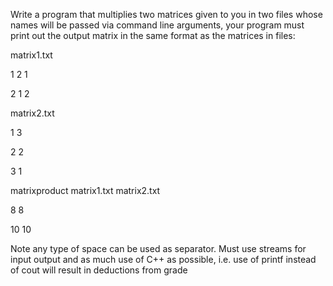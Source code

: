 Write a program that multiplies two matrices given to you in two files whose names will be passed via command line arguments, your program must print out the output matrix in the same format as the matrices in files:

 

matrix1.txt

1 2 1

2 1 2

matrix2.txt

1 3

2 2 

3 1

matrixproduct matrix1.txt matrix2.txt

8    8

10 10

Note any type of space can be used as separator. Must use streams for input output and as much use of C++ as possible, i.e. use of printf instead of cout will result in deductions from grade
